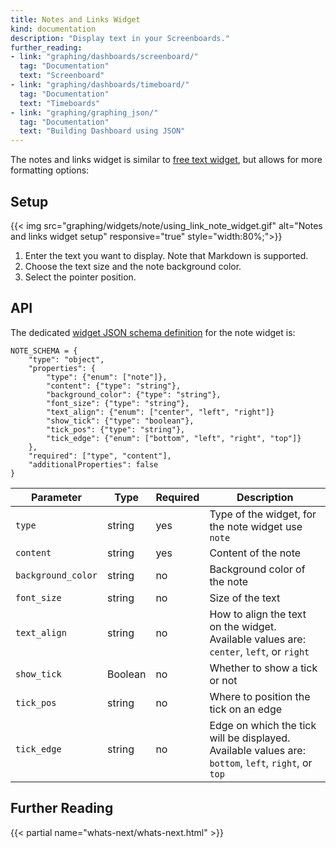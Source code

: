 ```yaml
---
title: Notes and Links Widget
kind: documentation
description: "Display text in your Screenboards."
further_reading:
- link: "graphing/dashboards/screenboard/"
  tag: "Documentation"
  text: "Screenboard"
- link: "graphing/dashboards/timeboard/"
  tag: "Documentation"
  text: "Timeboards"
- link: "graphing/graphing_json/"
  tag: "Documentation"
  text: "Building Dashboard using JSON"
---
```


The notes and links widget is similar to [free text widget][1], but allows for more formatting options:

## Setup

{{< img src="graphing/widgets/note/using_link_note_widget.gif" alt="Notes and links widget setup" responsive="true"  style="width:80%;">}}

1. Enter the text you want to display. Note that Markdown is supported.
2. Choose the text size and the note background color.
3. Select the pointer position.

## API

The dedicated [widget JSON schema definition][2] for the note widget is:

```text
NOTE_SCHEMA = {
    "type": "object",
    "properties": {
        "type": {"enum": ["note"]},
        "content": {"type": "string"},
        "background_color": {"type": "string"},
        "font_size": {"type": "string"},
        "text_align": {"enum": ["center", "left", "right"]}
        "show_tick": {"type": "boolean"},
        "tick_pos": {"type": "string"},
        "tick_edge": {"enum": ["bottom", "left", "right", "top"]}
    },
    "required": ["type", "content"],
    "additionalProperties": false
}
```

| Parameter          | Type    | Required | Description                                                                                         |
|--------------------|---------|----------|-----------------------------------------------------------------------------------------------------|
| `type`             | string  | yes      | Type of the widget, for the note widget use `note`                                                  |
| `content`          | string  | yes      | Content of the note                                                                                 |
| `background_color` | string  | no       | Background color of the note                                                                        |
| `font_size`        | string  | no       | Size of the text                                                                                    |
| `text_align`       | string  | no       | How to align the text on the widget. Available values are: `center`, `left`, or `right`             |
| `show_tick`        | Boolean | no       | Whether to show a tick or not                                                                       |
| `tick_pos`         | string  | no       | Where to position the tick on an edge                                                               |
| `tick_edge`        | string  | no       | Edge on which the tick will be displayed. Available values are: `bottom`, `left`, `right`, or `top` |

## Further Reading

{{< partial name="whats-next/whats-next.html" >}}

[1]: /graphing/widgets/free_text
[2]: /graphing/graphing_json/widget_json
